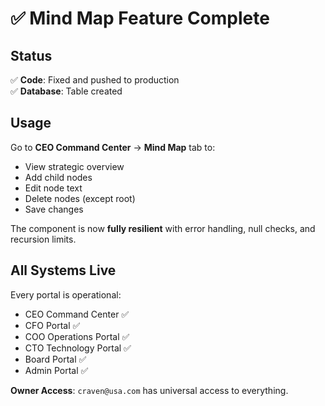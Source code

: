 # ✅ Mind Map Feature Complete

## Status

✅ **Code**: Fixed and pushed to production  
✅ **Database**: Table created

## Usage

Go to **CEO Command Center** → **Mind Map** tab to:
- View strategic overview
- Add child nodes
- Edit node text
- Delete nodes (except root)
- Save changes

The component is now **fully resilient** with error handling, null checks, and recursion limits.

## All Systems Live

Every portal is operational:
- CEO Command Center ✅
- CFO Portal ✅  
- COO Operations Portal ✅
- CTO Technology Portal ✅
- Board Portal ✅
- Admin Portal ✅

**Owner Access**: `craven@usa.com` has universal access to everything.


